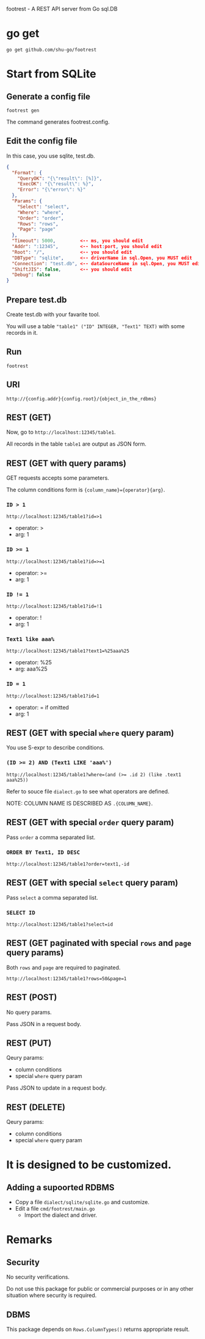 footrest - A REST API server from Go sql.DB

# go get

```
go get github.com/shu-go/footrest
```


# Start from SQLite

## Generate a config file

```
footrest gen
```

The command generates footrest.config.


## Edit the config file

In this case, you use sqlite, test.db.

```json
{
  "Format": {
    "QueryOK": "{\"result\": [%]}",
    "ExecOK": "{\"result\": %}",
    "Error": "{\"error\": %}"
  },
  "Params": {
    "Select": "select",
    "Where": "where",
    "Order": "order",
    "Rows": "rows",
    "Page": "page"
  },
  "Timeout": 5000,         <-- ms, you should edit
  "Addr": ":12345",        <-- host:port, you should edit
  "Root": "/",             <-- you should edit
  "DBType": "sqlite",      <-- driverName in sql.Open, you MUST edit
  "Connection": "test.db", <-- dataSourceName in sql.Open, you MUST edit
  "ShiftJIS": false,       <-- you should edit
  "Debug": false
}
```


## Prepare test.db

Create test.db with your favarite tool.

You will use a table `"table1" ("ID" INTEGER, "Text1" TEXT)` with some records in it.


## Run

```
footrest
```


## URI

`http://{config.addr}{config.root}/{object_in_the_rdbms}`


## REST (GET)

Now, go to `http://localhost:12345/table1`.

All records in the table `table1` are output as JSON form.


## REST (GET with query params)

GET requests accepts some parameters.

The column conditions form is `{column_name}={operator}{arg}`.

### `ID > 1`

`http://localhost:12345/table1?id=>1`

* operator: >
* arg: 1


### `ID >= 1`

`http://localhost:12345/table1?id=>=1`

* operator: >=
* arg: 1


### `ID != 1`

`http://localhost:12345/table1?id=!1`

* operator: !
* arg: 1


### `Text1 like aaa%`

`http://localhost:12345/table1?text1=%25aaa%25`

* operator: %25
* arg: aaa%25


### `ID = 1`

`http://localhost:12345/table1?id=1`

* operator: = if omitted
* arg: 1


## REST (GET with special `where` query param)

You use S-expr to describe conditions.

### `(ID >= 2) AND (Text1 LIKE 'aaa%')`

`http://localhost:12345/table1?where=(and (>= .id 2) (like .text1 aaa%25))`

Refer to souce file `dialect.go` to see what operators are defined.

NOTE: COLUMN NAME IS DESCRIBED AS `.{COLUMN_NAME}`.


## REST (GET with special `order` query param)

Pass `order` a comma separated list.

### `ORDER BY Text1, ID DESC`

`http://localhost:12345/table1?order=text1,-id`


## REST (GET with special `select` query param)

Pass `select` a comma separated list.

### `SELECT ID`

`http://localhost:12345/table1?select=id`


## REST (GET paginated with special `rows` and `page` query params)

Both `rows` and `page` are required to paginated.

`http://localhost:12345/table1?rows=50&page=1`


## REST (POST)

No query params.

Pass JSON in a request body.


## REST (PUT)

Qeury params:

* column conditions
* special `where` query param

Pass JSON to update in a request body.


## REST (DELETE)

Qeury params:

* column conditions
* special `where` query param


# It is designed to be customized.

## Adding a supoorted RDBMS

* Copy a file `dialect/sqlite/sqlite.go` and customize.
* Edit a file `cmd/footrest/main.go`
  * Import the dialect and driver.


# Remarks

## Security

No security verifications.

Do not use this package for public or commercial purposes or in any other situation where security is required.


## DBMS

This package depends on `Rows.ColumnTypes()` returns appropriate result.
